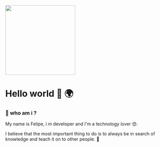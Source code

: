 <img src="https://miro.medium.com/max/3200/1*0KFB17_NGTPB0XWyc4BSgQ.jpeg"  height="220px">

# Hello world  👋 🌍


### 🤳 who am i ?
My name is Felipe, i m developer and I'm a technology lover 😍.


I believe that the most important thing to do is to always be
in search of knowledge and teach it on to other people. 🔭




